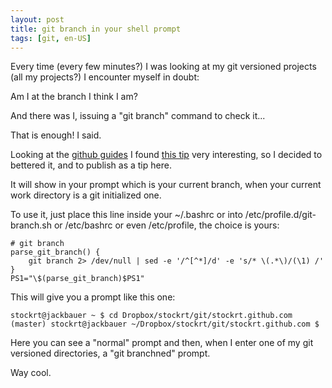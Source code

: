 ```yaml
---
layout: post
title: git branch in your shell prompt
tags: [git, en-US]
---
```

Every time (every few minutes?) I was looking at my git versioned projects
(all my projects?) I encounter myself in doubt:

Am I at the branch I think I am?

And there was I, issuing a "git branch" command to check it...

That is enough! I said.

Looking at the [github guides](http://github.com/guides) I found [this tip](http://github.com/guides/put-your-git-branch-name-in-your-shell-prompt)
very interesting, so I decided to bettered it, and to publish as a tip here.

It will show in your prompt which is your current branch, when your current
work directory is a git initialized one.

To use it, just place this line inside your ~/.bashrc or into
/etc/profile.d/git-branch.sh or /etc/bashrc or even /etc/profile, the choice
is yours:

    # git branch
    parse_git_branch() {
        git branch 2> /dev/null | sed -e '/^[^*]/d' -e 's/* \(.*\)/(\1) /'
    }
    PS1="\$(parse_git_branch)$PS1"

This will give you a prompt like this one:

    stockrt@jackbauer ~ $ cd Dropbox/stockrt/git/stockrt.github.com
    (master) stockrt@jackbauer ~/Dropbox/stockrt/git/stockrt.github.com $

Here you can see a "normal" prompt and then, when I enter one of my git
versioned directories, a "git branchned" prompt.

Way cool.
